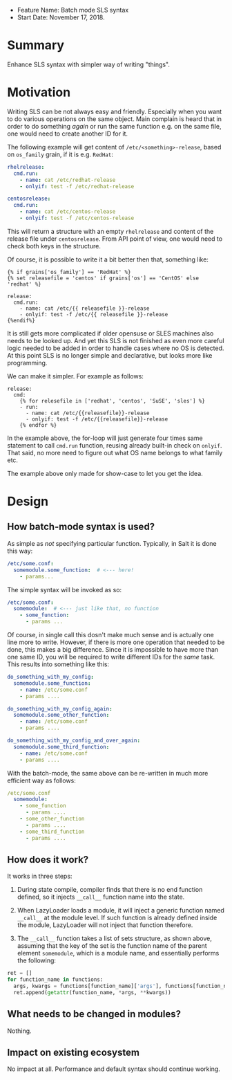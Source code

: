 - Feature Name: Batch mode SLS syntax
- Start Date: November 17, 2018.

# Summary
[summary]: #summary

Enhance SLS syntax with simpler way of writing "things".

# Motivation
[motivation]: #motivation

Writing SLS can be not always easy and friendly. Especially when you
want to do various operations on the same object. Main complain is
heard that in order to do something _again_ or run the same function
e.g. on the same file, one would need to create another ID for it.

The following example will get content of `/etc/<something>-release`,
based on `os_family` grain, if it is e.g. `RedHat`:

```yaml
rhelrelease:
  cmd.run:
    - name: cat /etc/redhat-release
    - onlyif: test -f /etc/redhat-release

centosrelease:
  cmd.run:
    - name: cat /etc/centos-release
    - onlyif: test -f /etc/centos-release
```

This will return a structure with an empty `rhelrelease` and content
of the release file under `centosrelease`. From API point of view, one
would need to check both keys in the structure.

Of course, it is possible to write it a bit better then that,
something like:

```jinja
{% if grains['os_family'] == 'RedHat' %}
{% set releasefile = 'centos' if grains['os'] == 'CentOS' else 'redhat' %}

release:
  cmd.run:
    - name: cat /etc/{{ releasefile }}-release
    - onlyif: test -f /etc/{{ releasefile }}-release
{%endif%}
```

It is still gets more complicated if older opensuse or SLES machines
also needs to be looked up. And yet this SLS is not finished as even
more careful logic needed to be added in order to handle cases where
no OS is detected. At this point SLS is no longer simple and
declarative, but looks more like programming.

We can make it simpler. For example as follows:


```jinja
release:
  cmd:
    {% for relesefile in ['redhat', 'centos', 'SuSE', 'sles'] %}
    - run:
      - name: cat /etc/{{releasefile}}-release
      - onlyif: test -f /etc/{{releasefile}}-release
    {% endfor %}
```

In the example above, the for-loop will just generate four times same
statement to call `cmd.run` function, reusing already built-in check
on `onlyif`. That said, no more need to figure out what OS name
belongs to what family etc.

The example above only made for show-case to let you get the idea.

# Design
[design]: #detailed-design

## How batch-mode syntax is used?

As simple as _not_ specifying particular function. Typically, in Salt
it is done this way:

```yaml
/etc/some.conf:
  somemodule.some_function:  # <--- here!
    - params...
```

The simple syntax will be invoked as so:

```yaml
/etc/some.conf:
  somemodule:  # <--- just like that, no function
    - some_function:
      - params ...
```

Of course, in single call this dosn't make much sense and is actually
one line more to write. However, if there is more one operation that
needed to be done, this makes a big difference. Since it is impossible
to have more than one same ID, you will be required to write different
IDs for the _same_ task. This results into something like this:


```yaml
do_something_with_my_config:
  somemodule.some_function:
    - name: /etc/some.conf
    - params ....

do_something_with_my_config_again:
  somemodule.some_other_function:
    - name: /etc/some.conf
    - params ....

do_something_with_my_config_and_over_again:
  somemodule.some_third_function:
    - name: /etc/some.conf
    - params ....
```

With the batch-mode, the same above can be re-written in much more
efficient way as follows:

```yaml
/etc/some.conf
  somemodule:
    - some_function
      - params ....
    - some_other_function
      - params ....
    - some_third_function
      - params ....
```

## How does it work?

It works in three steps:

1. During state compile, compiler finds that there is no end function
   defined, so it injects `__call__` function name into the state.

2. When LazyLoader loads a module, it will inject a generic function
   named `__call__` at the module level. If such function is already
   defined inside the module, LazyLoader will not inject that function
   therefore.

3. The `__call__` function takes a list of sets structure, as shown above,
   assuming that the key of the set is the function name of the parent
   element `somemodule`, which is a module name, and essentially
   performs the following:

```python
ret = []
for function_name in functions:
  args, kwargs = functions[function_name]['args'], functions[function_name]['kwargs']
  ret.append(getattr(function_name, *args, **kwargs))
```

## What needs to be changed in modules?

Nothing.

## Impact on existing ecosystem

No impact at all. Performance and default syntax should continue working.
